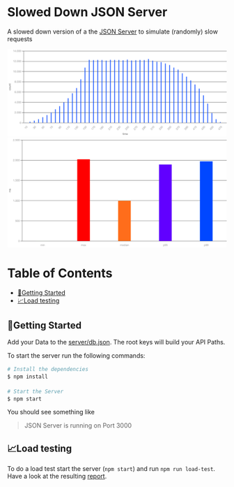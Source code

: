 # Slowed Down JSON Server <!-- omit from toc -->

A slowed down version of a the [JSON Server](https://github.com/typicode/json-server) to simulate (randomly) slow requests

![Load Test: HTTP Responses](assets/http.responses.png)
![Load Test: HTTP Response Time 2xx](assets/http.response_time.2xx.png)

# Table of Contents <!-- omit from toc -->

- [🚀Getting Started](#getting-started)
- [📈Load testing](#load-testing)

## 🚀Getting Started

Add your Data to the [server/db.json](server/db.json). The root keys will build your API Paths.

To start the server run the following commands:

```bash
# Install the dependencies
$ npm install

# Start the Server
$ npm start
```

You should see something like

> JSON Server is running on Port 3000

## 📈Load testing

To do a load test start the server (`npm start`) and run `npm run load-test`. Have a look at the resulting [report](reports/test-run-report.json.html).
